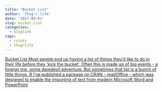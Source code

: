 ```yaml
---
title: "Bucket List"
author: 'thug-r.life'
date: '2017-09-01'
slug: bucket-list
categories:
  - bloglink
tags:
  - rstats
  - thugrlife
---
```


[Bucket List Most people end up having a list of things they’d like to do in their life before they ‘kick the bucket’. Often this is made up of big events - a foreign trip, some daredevil adventure. But sometimes that list is a bunch of little things. R I’ve published a package on CRAN - readOffice - which was designed to enable the importing of text from modern Microsoft Word and PowerPoint<i class="fas fa-external-link-alt"></i>](http://thug-r.life/post/2017-09-01-bucket-list/)

